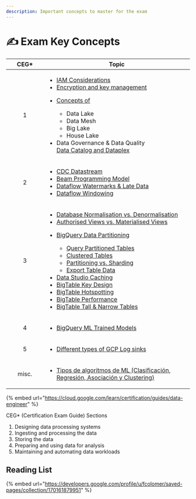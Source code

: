 ```yaml
---
description: Important concepts to master for the exam
---
```


# ✍ Exam Key Concepts

<table><thead><tr><th width="87" align="center">CEG*</th><th>Topic</th></tr></thead><tbody><tr><td align="center">1</td><td><ul><li><a href="https://g.co/bard/share/1b27ea93c572">IAM Considerations</a></li><li><a href="https://g.co/bard/share/0b6268b54e0b">Encryption and key management</a></li><li><p><a href="https://g.co/bard/share/14c93f56a9b3">Concepts of</a></p><ul><li>Data Lake</li><li>Data Mesh</li><li>Big Lake</li><li>House Lake</li></ul></li><li>Data Governance &#x26; Data Quality<br><a href="https://cloud.google.com/blog/products/data-analytics/manage-and-govern-data-with-the-unified-dataplex-and-data-catalog">Data Catalog and Dataplex</a></li></ul></td></tr><tr><td align="center">2</td><td><ul><li><a href="https://cloud.google.com/datastream/docs/overview">CDC Datastream </a></li><li><a href="https://cloud.google.com/dataflow/docs/concepts/beam-programming-model">Beam Programming Model</a></li><li><a href="https://beam.apache.org/documentation/programming-guide/#watermarks-and-late-data">Dataflow Watermarks &#x26; Late Data</a> </li><li><a href="https://cloud.google.com/dataflow/docs/concepts/streaming-pipelines">Dataflow Windowing</a></li></ul></td></tr><tr><td align="center">3</td><td><ul><li><a href="https://g.co/bard/share/df313e1363cd">Database Normalisation vs. Denormalisation</a></li><li><a href="https://cloud.google.com/bigquery/docs/authorized-views">Authorised Views vs. Materialised Views</a></li><li><p><a href="https://cloud.google.com/bigquery/docs/partitioned-tables">BigQuery Data Partitioning</a></p><ul><li><a href="https://cloud.google.com/bigquery/docs/querying-partitioned-tables">Query Partitioned Tables</a></li><li><a href="https://cloud.google.com/bigquery/docs/clustered-tables">Clustered Tables</a></li><li><a href="https://cloud.google.com/bigquery/docs/partitioned-tables#dt_partition_shard">Partitioning vs. Sharding</a></li><li><a href="https://cloud.google.com/bigquery/docs/partitioned-tables#export_table_data">Export Table Data</a></li></ul></li><li><a href="https://support.google.com/looker-studio/answer/7020039?hl=en#zippy=%2Cin-this-article">Data Studio Caching</a></li><li><a href="https://cloud.google.com/bigtable/docs/schema-design#row-keys">BigTable Key Design</a></li><li><a href="https://cloud.google.com/bigtable/docs/schema-design-time-series#ensure_that_your_row_key_avoids_hotspotting">BigTable Hotspotting</a></li><li><a href="https://cloud.google.com/bigtable/docs/performance">BigTable Performance</a></li><li><a href="https://g.co/bard/share/f869fbdb87b5">BigTable Tall &#x26; Narrow Tables</a></li></ul></td></tr><tr><td align="center">4</td><td><ul><li><a href="https://cloud.google.com/bigquery/docs/bqml-introduction#internally_trained_models">BigQuery ML Trained Models</a></li></ul></td></tr><tr><td align="center">5</td><td><ul><li><a href="https://g.co/bard/share/0af4468150ec">Different types of GCP Log sinks</a></li></ul></td></tr><tr><td align="center">misc.</td><td><ul><li><a href="https://g.co/bard/share/72f7f7c4233b">Tipos de algoritmos de ML (Clasificación, Regresión, Asociación y Clustering)</a></li></ul></td></tr></tbody></table>

{% embed url="https://cloud.google.com/learn/certification/guides/data-engineer" %}

CEG\* (Certification Exam Guide)  Sections

1. Designing data processing systems
2. Ingesting and processing the data
3. Storing the data
4. Preparing and using data for analysis
5. Maintaining and automating data workloads

## Reading List

{% embed url="https://developers.google.com/profile/u/fcolomer/saved-pages/collection/170161879951" %}
